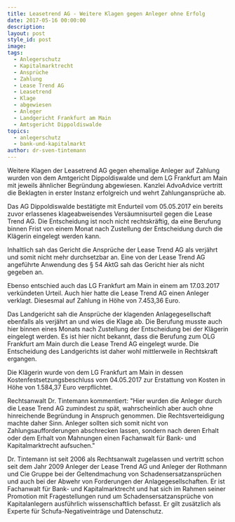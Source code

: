 ```yaml
---
title: Leasetrend AG - Weitere Klagen gegen Anleger ohne Erfolg
date: 2017-05-16 00:00:00
description:
layout: post
style_id: post
image:
tags:
  - Anlegerschutz
  - Kapitalmarktrecht
  - Ansprüche
  - Zahlung
  - Lease Trend AG
  - Leasetrend
  - Klage
  - abgewiesen
  - Anleger
  - Landgericht Frankfurt am Main
  - Amtsgericht Dippoldiswalde
topics:
  - anlegerschutz
  - bank-und-kapitalmarkt
author: dr-sven-tintemann
---
```



Weitere Klagen der Leasetrend AG gegen ehemalige Anleger auf Zahlung wurden von dem Amtgericht Dippoldiswalde und dem LG Frankfurt am Main mit jeweils ähnlicher Begründung abgewiesen. Kanzlei AdvoAdvice vertritt die Beklagten in erster Instanz erfolgreich und wehrt Zahlungansprüche ab.

Das AG Dippoldiswalde bestätigte mit Endurteil vom 05.05.2017 ein bereits zuvor erlassenes klageabweisendes Versäumnisurteil gegen die Lease Trend AG. Die Entscheidung ist noch nicht rechtskräftig, da eine Berufung binnen Frist von einem Monat nach Zustellung der Entscheidung durch die Klägerin eingelegt werden kann.

Inhaltlich sah das Gericht die Ansprüche der Lease Trend AG als verjährt und somit nicht mehr durchsetzbar an. Eine von der Lease Trend AG angeführte Anwendung des § 54 AktG sah das Gericht hier als nicht gegeben an.

Ebenso entschied auch das LG Frankfurt am Main in einem am 17.03.2017 verkündeten Urteil. Auch hier hatte die Lease Trend AG einen Anleger verklagt. Diesesmal auf Zahlung in Höhe von 7.453,36 Euro.

Das Landgericht sah die Ansprüche der klagenden Anlagegesellschaft ebenfalls als verjährt an und wies die Klage ab. Die Berufung musste auch hier binnen eines Monats nach Zustellung der Entscheidung bei der Klägerin eingelegt werden. Es ist hier nicht bekannt, dass die Berufung zum OLG Frankfurt am Main durch die Lease Trend AG eingelegt wurde. Die Entscheidung des Landgerichts ist daher wohl mittlerweile in Rechtskraft ergangen.

Die Klägerin wurde von dem LG Frankfurt am Main in dessen Kostenfestsetzungsbeschluss vom 04.05.2017 zur Erstattung von Kosten in Höhe von 1.584,37 Euro verpflichtet.

Rechtsanwalt Dr. Tintemann kommentiert: "Hier wurden die Anleger durch die Lease Trend AG zumindest zu spät, wahrscheinlich aber auch ohne hinreichende Begründung in Anspruch genommen. Die Rechtsverteidigung machte daher Sinn. Anleger sollten sich somit nicht von Zahlungsaufforderungen abschrecken lassen, sondern nach deren Erhalt oder dem Erhalt von Mahnungen einen Fachanwalt für Bank- und Kapitalmarktrecht aufsuchen."

Dr. Tintemann ist seit 2006 als Rechtsanwalt zugelassen und vertritt schon seit dem Jahr 2009 Anleger der Lease Trend AG und Anleger der Rothmann und Cie Gruppe bei der Geltendmachung von Schadensersatzansprüchen und auch bei der Abwehr von Forderungen der Anlagegesellschaften. Er ist Fachanwalt für Bank- und Kapitalmarktrecht und hat sich im Rahmen seiner Promotion mit Fragestellungen rund um Schadensersatzansprüche von Kapitalanlegern ausführlich wissenschaftlich befasst. Er gilt zusätzlich als Experte für Schufa-Negativeinträge und Datenschutz.